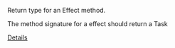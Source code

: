 Return type for an Effect method.

The method signature for a effect should return a Task

[Details](https://github.com/mrpmorris/Fluxor/blob/master/Source/Tutorials/02-Blazor/02B-EffectsTutorial/README.md)
